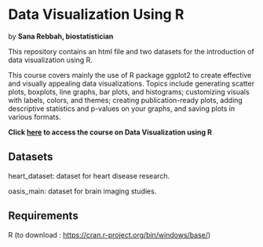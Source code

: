 # Data Visualization Using R 
by **Sana Rebbah, biostatistician**

This repository contains an html file and two datasets for the introduction of data visualization using R.

This course covers mainly the use of R package ggplot2 to create effective and visually appealing data visualizations. Topics include generating scatter plots, boxplots, line graphs, bar plots, and histograms; customizing visuals with labels, colors, and themes; creating publication-ready plots, adding descriptive statistics and p-values on your graphs, and saving plots in various formats. 

**Click [here](https://sanarb.github.io/Data_Visualization_with_R.html) to access the course on Data Visualization using R**

## Datasets

heart_dataset: dataset for heart disease research.

oasis_main: dataset for brain imaging studies.

## Requirements  
R  (to download : https://cran.r-project.org/bin/windows/base/)

